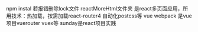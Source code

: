 npm instal 若报错删除lock文件 reactMoreHtml文件夹 是react多页面应用，所用技术：热加载，按需加载react-router4 自动化postcss等 
vue webpack 是vue项目vuerouter vuex等  sunday是react项目实践
